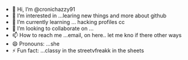 - 👋 Hi, I’m @cronichazzy91
- 👀 I’m interested in ...learing new things and more about github
- 🌱 I’m currently learning ... hacking profiles cc
- 💞️ I’m looking to collaborate on ...
- 📫 How to reach me ...email, on here.. let me kno if there other ways
- 😄 Pronouns: ...she
- ⚡ Fun fact: ...classy in the streetvfreakk in the sheets

<!---
cronichazzy91/cronichazzy91 is a ✨ special ✨ repository because its `README.md` (this file) appears on your GitHub profile.
You can click the Preview link to take a look at your changes.
--->
